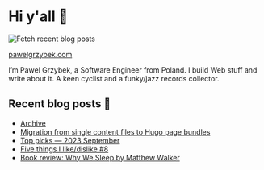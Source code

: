 # Hi y'all 👋

![Fetch recent blog posts](https://github.com/pawelgrzybek/pawelgrzybek/workflows/Fetch%20recent%20blog%20posts/badge.svg)

[pawelgrzybek.com](https://pawelgrzybek.com)

I’m Pawel Grzybek, a Software Engineer from Poland. I build Web stuff and write about it. A keen cyclist and a funky/jazz records collector.

## Recent blog posts 📝

<!-- FEED-START -->
- [Archive](https://pawelgrzybek.com/posts/)
- [Migration from single content files to Hugo page bundles](https://pawelgrzybek.com/migration-from-single-content-files-to-hugo-page-bundles/)
- [Top picks — 2023 September](https://pawelgrzybek.com/top-picks-2023-september/)
- [Five things I like/dislike #8](https://pawelgrzybek.com/five-things-i-like-dislike-8/)
- [Book review: Why We Sleep by Matthew Walker](https://pawelgrzybek.com/book-review-why-we-sleep-by-matthew-walker/)
<!-- FEED-END -->